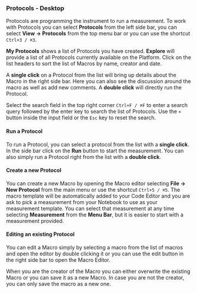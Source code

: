 ### Protocols - Desktop

Protocols are programming the instrument to run a measurement. To work with Protocols you can select **Protocols** from the left side bar, you can select **View → Protocols** from the top menu bar or you can use the shortcut `Ctrl+3 / ⌘3`.

**My Protocols** shows a list of Protocols you have created. **Explore** will provide a list of all Protocols currently available on the Platform. Click on the list headers to sort the list of Macros by name, creator and date.

A **single click** on a Protocol from the list will bring up details about the Macro in the right side bar. Here you can also see the discussion around the macro as well as add new comments. A **double click** will directly run the Protocol.

Select the search field in the top right corner `Ctrl+F / ⌘F` to enter a search query followed by the enter key to search the list of Protocols. Use the `×` button inside the input field or the `Esc` key to reset the search.

#### Run a Protocol

To run a Protocol, you can select a protocol from the list with a **single click**. In the side bar click on the **Run** button to start the measurement. You can also simply run a Protocol right from the list with a **double click**.

#### Create a new Protocol

You can create a new Macro by opening the Macro editor selecting **File → New Protocol** from the main menu or use the shortcut `Ctrl+5 / ⌘5`. The macro template will be automatically added to your Code Editor and you are ask to pick a measurement from your Notebook to use as your measurement template. You can select that measurement at any time selecting **Measurement** from the **Menu Bar**, but it is easier to start with a measurement provided.

#### Editing an existing Protocol

You can edit a Macro simply by selecting a macro from the list of macros and open the editor by double clicking it or you can use the edit button in the right side bar to open the Macro Editor.

When you are the creator of the Macro you can either overwrite the existing Macro or you can save it as a new Macro. In case you are not the creator, you can only save the macro as a new one.